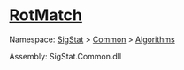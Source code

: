 # [RotMatch](./PatternMatching3x3-100664166.md)

Namespace: [SigStat]() > [Common](./../../README.md) > [Algorithms](./../README.md)

Assembly: SigStat.Common.dll

